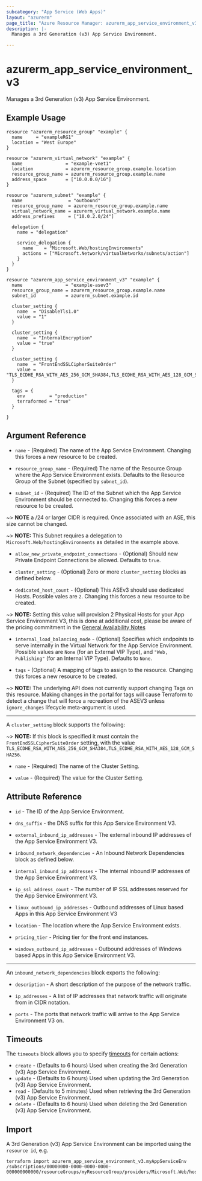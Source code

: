 ```yaml
---
subcategory: "App Service (Web Apps)"
layout: "azurerm"
page_title: "Azure Resource Manager: azurerm_app_service_environment_v3"
description: |-
  Manages a 3rd Generation (v3) App Service Environment.

---
```


# azurerm_app_service_environment_v3

Manages a 3rd Generation (v3) App Service Environment.

## Example Usage

```hcl
resource "azurerm_resource_group" "example" {
  name     = "exampleRG1"
  location = "West Europe"
}

resource "azurerm_virtual_network" "example" {
  name                = "example-vnet1"
  location            = azurerm_resource_group.example.location
  resource_group_name = azurerm_resource_group.example.name
  address_space       = ["10.0.0.0/16"]
}

resource "azurerm_subnet" "example" {
  name                 = "outbound"
  resource_group_name  = azurerm_resource_group.example.name
  virtual_network_name = azurerm_virtual_network.example.name
  address_prefixes     = ["10.0.2.0/24"]

  delegation {
    name = "delegation"

    service_delegation {
      name    = "Microsoft.Web/hostingEnvironments"
      actions = ["Microsoft.Network/virtualNetworks/subnets/action"]
    }
  }
}

resource "azurerm_app_service_environment_v3" "example" {
  name                = "example-asev3"
  resource_group_name = azurerm_resource_group.example.name
  subnet_id           = azurerm_subnet.example.id

  cluster_setting {
    name  = "DisableTls1.0"
    value = "1"
  }

  cluster_setting {
    name  = "InternalEncryption"
    value = "true"
  }

  cluster_setting {
    name  = "FrontEndSSLCipherSuiteOrder"
    value = "TLS_ECDHE_RSA_WITH_AES_256_GCM_SHA384,TLS_ECDHE_RSA_WITH_AES_128_GCM_SHA256"
  }

  tags = {
    env         = "production"
    terraformed = "true"
  }

}

```

## Argument Reference

* `name` - (Required) The name of the App Service Environment. Changing this forces a new resource to be created. 

* `resource_group_name` - (Required) The name of the Resource Group where the App Service Environment exists. Defaults to the Resource Group of the Subnet (specified by `subnet_id`).

* `subnet_id` - (Required) The ID of the Subnet which the App Service Environment should be connected to. Changing this forces a new resource to be created. 

~> **NOTE** a /24 or larger CIDR is required. Once associated with an ASE, this size cannot be changed.

~> **NOTE:** This Subnet requires a delegation to `Microsoft.Web/hostingEnvironments` as detailed in the example above.    

* `allow_new_private_endpoint_connections` - (Optional) Should new Private Endpoint Connections be allowed. Defaults to `true`. 

* `cluster_setting` - (Optional) Zero or more `cluster_setting` blocks as defined below. 

* `dedicated_host_count` - (Optional) This ASEv3 should use dedicated Hosts. Possible vales are `2`. Changing this forces a new resource to be created.

~> **NOTE:** Setting this value will provision 2 Physical Hosts for your App Service Environment V3, this is done at additional cost, please be aware of the pricing commitment in the [General Availability Notes](https://techcommunity.microsoft.com/t5/apps-on-azure/announcing-app-service-environment-v3-ga/ba-p/2517990)

* `internal_load_balancing_mode` - (Optional) Specifies which endpoints to serve internally in the Virtual Network for the App Service Environment. Possible values are `None` (for an External VIP Type), and `"Web, Publishing"` (for an Internal VIP Type). Defaults to `None`.

* `tags` - (Optional) A mapping of tags to assign to the resource. Changing this forces a new resource to be created.

~> **NOTE:** The underlying API does not currently support changing Tags on this resource. Making changes in the portal for tags will cause Terraform to detect a change that will force a recreation of the ASEV3 unless `ignore_changes` lifecycle meta-argument is used.

---

A `cluster_setting` block supports the following:

~> **NOTE:** If this block is specified it must contain the `FrontEndSSLCipherSuiteOrder` setting, with the value `TLS_ECDHE_RSA_WITH_AES_256_GCM_SHA384,TLS_ECDHE_RSA_WITH_AES_128_GCM_SHA256`.

* `name` - (Required) The name of the Cluster Setting. 

* `value` - (Required) The value for the Cluster Setting. 

## Attribute Reference

* `id` - The ID of the App Service Environment.

* `dns_suffix` - the DNS suffix for this App Service Environment V3. 

* `external_inbound_ip_addresses` - The external inbound IP addresses of the App Service Environment V3. 

* `inbound_network_dependencies` - An Inbound Network Dependencies block as defined below.

* `internal_inbound_ip_addresses` - The internal inbound IP addresses of the App Service Environment V3.

* `ip_ssl_address_count` - The number of IP SSL addresses reserved for the App Service Environment V3.

* `linux_outbound_ip_addresses` - Outbound addresses of Linux based Apps in this App Service Environment V3

* `location` - The location where the App Service Environment exists.

* `pricing_tier` - Pricing tier for the front end instances.

* `windows_outbound_ip_addresses` - Outbound addresses of Windows based Apps in this App Service Environment V3. 

--- 

An `inbound_network_dependencies` block exports the following:

* `description` - A short description of the purpose of the network traffic.

* `ip_addresses` - A list of IP addresses that network traffic will originate from in CIDR notation.

* `ports` - The ports that network traffic will arrive to the App Service Environment V3 on.

## Timeouts

The `timeouts` block allows you to specify [timeouts](https://www.terraform.io/docs/configuration/resources.html#timeouts) for certain actions:

* `create` - (Defaults to 6 hours) Used when creating the 3rd Generation (v3) App Service Environment.
* `update` - (Defaults to 6 hours) Used when updating the 3rd Generation (v3) App Service Environment.
* `read` - (Defaults to 5 minutes) Used when retrieving the 3rd Generation (v3) App Service Environment.
* `delete` - (Defaults to 6 hours) Used when deleting the 3rd Generation (v3) App Service Environment.

## Import

A 3rd Generation (v3) App Service Environment can be imported using the `resource id`, e.g.

```shell
terraform import azurerm_app_service_environment_v3.myAppServiceEnv /subscriptions/00000000-0000-0000-0000-000000000000/resourceGroups/myResourceGroup/providers/Microsoft.Web/hostingEnvironments/myAppServiceEnv
```
